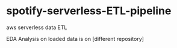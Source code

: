 # spotify-serverless-ETL-pipeline
aws serverless data ETL

EDA Analysis on loaded data is on [different repository]

